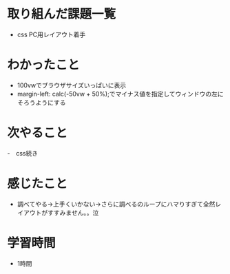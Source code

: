 # 取り組んだ課題一覧
- css PC用レイアウト着手

# わかったこと
- 100vwでブラウザサイズいっぱいに表示
- margin-left: calc(-50vw + 50%);でマイナス値を指定してウィンドウの左にそろうようにする

# 次やること
-　css続き

# 感じたこと
- 調べてやる→上手くいかない→さらに調べるのループにハマりすぎて全然レイアウトがすすみません。。泣

# 学習時間
- 1時間
